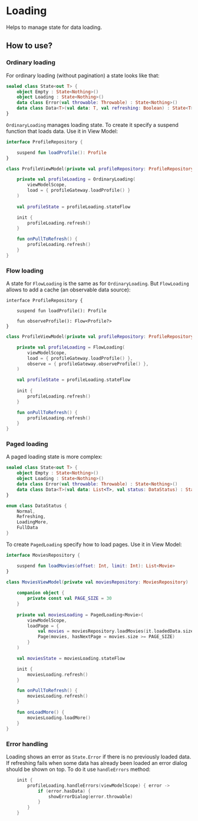 # Loading
Helps to manage state for data loading.

## How to use?

### Ordinary loading
For ordinary loading (without pagination) a state looks like that:

```kotlin
sealed class State<out T> {
    object Empty : State<Nothing>()
    object Loading : State<Nothing>()
    data class Error(val throwable: Throwable) : State<Nothing>()
    data class Data<T>(val data: T, val refreshing: Boolean) : State<T>()
}
```

`OrdinaryLoading` manages loading state. To create it specify a suspend function that loads data. Use it in View Model:

```kotlin
interface ProfileRepository {

    suspend fun loadProfile(): Profile
}
```

```kotlin
class ProfileViewModel(private val profileRepository: ProfileRepository) : ViewModel() {

    private val profileLoading = OrdinaryLoading(
        viewModelScope,
        load = { profileGateway.loadProfile() }
    )
    
    val profileState = profileLoading.stateFlow

    init {
        profileLoading.refresh()
    }

    fun onPullToRefresh() {
        profileLoading.refresh()
    }
}
```

### Flow loading
A state for `FlowLoading` is the same as for `OrdinaryLoading`. But `FlowLoading` allows to add a cache (an observable data source):

```
interface ProfileRepository {

    suspend fun loadProfile(): Profile

    fun observeProfile(): Flow<Profile?>
}
```

```kotlin
class ProfileViewModel(private val profileRepository: ProfileRepository) : ViewModel() {

    private val profileLoading = FlowLoading(
        viewModelScope,
        load = { profileGateway.loadProfile() },
        observe = { profileGateway.observeProfile() },
    )

    val profileState = profileLoading.stateFlow
    
    init {
        profileLoading.refresh()
    }

    fun onPullToRefresh() {
        profileLoading.refresh()
    }
}
```

### Paged loading
A paged loading state is more complex:
```kotlin
sealed class State<out T> {
    object Empty : State<Nothing>()
    object Loading : State<Nothing>()
    data class Error(val throwable: Throwable) : State<Nothing>()
    data class Data<T>(val data: List<T>, val status: DataStatus) : State<T>()
}

enum class DataStatus {
    Normal,
    Refreshing,
    LoadingMore,
    FullData
}
```

To create `PagedLoading` specify how to load pages. Use it in View Model:

```kotlin
interface MoviesRepository {

    suspend fun loadMovies(offset: Int, limit: Int): List<Movie>
}

class MoviesViewModel(private val moviesRepository: MoviesRepository) : ViewModel() {
    
    companion object {
        private const val PAGE_SIZE = 30
    }
    
    private val moviesLoading = PagedLoading<Movie>(
        viewModelScope,
        loadPage = { 
            val movies = moviesRepository.loadMovies(it.loadedData.size, PAGE_SIZE)
            Page(movies, hasNextPage = movies.size >= PAGE_SIZE)
        }
    )

    val moviesState = moviesLoading.stateFlow

    init {
        moviesLoading.refresh()
    }

    fun onPullToRefresh() {
        moviesLoading.refresh()
    }

    fun onLoadMore() {
        moviesLoading.loadMore()
    }
}
```

### Error handling
Loading shows an error as `State.Error` if there is no previously loaded data. If refreshing fails when some data has already been loaded an error dialog should be shown on top. To do it use `handleErrors` method:

```kotlin
    init {
        profileLoading.handleErrors(viewModelScope) { error ->
            if (error.hasData) {
                showErrorDialog(error.throwable)
            }
        }
    }
```
